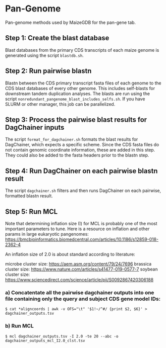 # Pan-Genome
Pan-genome methods used by MaizeGDB for the pan-gene tab.

## Step 1: Create the blast database
Blast databases from the primary CDS transcripts of each maize genome is generated using the script `blastdb.sh`.

## Step 2: Run pairwise blastn
Blastn between the CDS primary transcript fasta files of each genome to the CDS blast databases of every other genome. This includes self-blasts for downstream tandem duplication analyses. The blasts are run using the script `nonredundant_pangenome_blast_includes_selfs.sh`. If you have SLURM or other manager, this job can be parallelized.

## Step 3: Process the pairwise blast results for DagChainer inputs
The script `format_for_dagchainer.sh` formats the blast results for DagChainer, which expects a specific scheme. Since the CDS fasta files do not contain genomic coordinate information, these are added in this step. They could also be added to the fasta headers prior to the blastn step. 

## Step 4: Run DagChainer on each pairwise blastn result
The script `dagchainer.sh` filters and then runs DagChainer on each pairwise, formatted blastn result.

## Step 5: Run MCL
Note that determining inflation size (I) for MCL is probably one of the most important parameters to tune. Here is a resource on inflation and other params in large eukaryotic pangenomes: https://bmcbioinformatics.biomedcentral.com/articles/10.1186/s12859-018-2362-4

An inflation size of 2.0 is about standard according to literature:

microbe cluster size: https://aem.asm.org/content/79/24/7696
brassica cluster size: https://www.nature.com/articles/s41477-019-0577-7
soybean cluster size: https://www.sciencedirect.com/science/article/pii/S0092867420306188

### a) Concatentate all the pairwise dagchainer outputs into one file containing only the query and subject CDS gene model IDs:

```
$ cat *aligncoords | awk -v OFS="\t" '$1!~/^#/ {print $2, $6}' > dagchainer_outputs.tsv
```

### b) Run MCL

```
$ mcl dagchainer_outputs.tsv -I 2.0 -te 20 --abc -o  dagchainer_outputs_mcl_I2.0_clst.tsv
```
